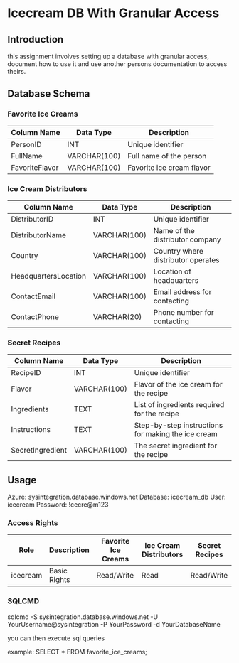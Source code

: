 # Icecream DB With Granular Access

## Introduction

this assignment involves setting up a database with granular access, document how to use it and use another persons documentation to access theirs.

## Database Schema

### Favorite Ice Creams

| Column Name   | Data Type    | Description              |
|---------------|--------------|--------------------------|
| PersonID      | INT          | Unique identifier        |
| FullName      | VARCHAR(100) | Full name of the person |
| FavoriteFlavor| VARCHAR(100) | Favorite ice cream flavor|

### Ice Cream Distributors

| Column Name         | Data Type    | Description                       |
|---------------------|--------------|-----------------------------------|
| DistributorID       | INT          | Unique identifier                 |
| DistributorName     | VARCHAR(100) | Name of the distributor company   |
| Country             | VARCHAR(100) | Country where distributor operates|
| HeadquartersLocation| VARCHAR(100) | Location of headquarters          |
| ContactEmail        | VARCHAR(100) | Email address for contacting      |
| ContactPhone        | VARCHAR(20)  | Phone number for contacting       |

### Secret Recipes

| Column Name    | Data Type | Description                               |
|----------------|-----------|-------------------------------------------|
| RecipeID       | INT       | Unique identifier                         |
| Flavor         | VARCHAR(100) | Flavor of the ice cream for the recipe |
| Ingredients    | TEXT      | List of ingredients required for the recipe |
| Instructions   | TEXT      | Step-by-step instructions for making the ice cream |
| SecretIngredient | VARCHAR(100) | The secret ingredient for the recipe |

## Usage

Azure: sysintegration.database.windows.net
Database: icecream_db
User: icecream
Password: !cecre@m123

### Access Rights
| Role        | Description                               | Favorite Ice Creams | Ice Cream Distributors | Secret Recipes |
|-------------|-------------------------------------------|----------------------|------------------------|----------------|
| icecream       | Basic Rights    | Read/Write           | Read                   | Read/Write     |


### SQLCMD

sqlcmd -S sysintegration.database.windows.net -U YourUsername@sysintegration -P YourPassword -d YourDatabaseName

you can then execute sql queries

example:
    SELECT * FROM favorite_ice_creams;


